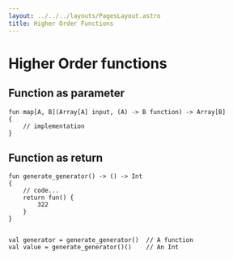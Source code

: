 ```yaml
---
layout: ../../../layouts/PagesLayout.astro
title: Higher Order Functions 
---
```


# Higher Order functions


## Function as parameter

```thp
fun map[A, B](Array[A] input, (A) -> B function) -> Array[B]
{
    // implementation
}

```

## Function as return

```thp
fun generate_generator() -> () -> Int
{
    // code...
    return fun() {
        322
    }
}


val generator = generate_generator()  // A function
val value = generate_generator()()    // An Int
```



